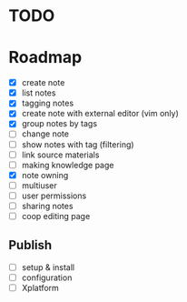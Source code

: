 # TODO

# Roadmap

- [x] create note
- [x] list notes
- [x] tagging notes
- [x] create note with external editor (vim only)
- [x] group notes by tags
- [ ] change note
- [ ] show notes with tag (filtering)
- [ ] link source materials
- [ ] making knowledge page
- [x] note owning
- [ ] multiuser
- [ ] user permissions
- [ ] sharing notes
- [ ] coop editing page

## Publish
- [ ] setup & install
- [ ] configuration
- [ ] Xplatform
